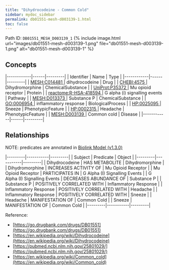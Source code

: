 ```yaml
---
title: "Dihydrocodeine - Common Cold"
sidebar: mydoc_sidebar
permalink: db01551-mesh-d003139-1.html
toc: false 
---
```



Path ID: `DB01551_MESH_D003139_1`
{% include image.html url="images/db01551-mesh-d003139-1.png" file="db01551-mesh-d003139-1.png" alt="db01551-mesh-d003139-1" %}

## Concepts

|------------|------|---------|
| Identifier | Name | Type    |
|------------|------|---------|
| <a href="https://identifiers.org/MESH:C014481">MESH:C014481 </a> | dihydrocodeine | Drug |
| <a href="https://identifiers.org/CHEBI:4575">CHEBI:4575 </a> | Dihydromorphine | ChemicalSubstance |
| <a href="https://identifiers.org/UniProt:P35372">UniProt:P35372 </a> | Mu opioid receptor | Protein |
| <a href="https://identifiers.org/reactome:R-HSA-418594">reactome:R-HSA-418594 </a> | G alpha (i) signalling events | Pathway |
| <a href="https://identifiers.org/MESH:D013373">MESH:D013373 </a> | Substance P | ChemicalSubstance |
| <a href="https://identifiers.org/GO:0006954">GO:0006954 </a> | inflammatory response | BiologicalProcess |
| <a href="https://identifiers.org/HP:0025095">HP:0025095 </a> | Sneeze | PhenotypicFeature |
| <a href="https://identifiers.org/HP:0002315">HP:0002315 </a> | Headache | PhenotypicFeature |
| <a href="https://identifiers.org/MESH:D003139">MESH:D003139 </a> | Common cold | Disease |
|------------|------|---------|

## Relationships


NOTE: predicates are annotated in <a href="https://github.com/biolink/biolink-model/releases/tag/v1.3.0">Biolink Model (v1.3.0)</a>

|---------|-----------|---------|
| Subject | Predicate | Object  |
|---------|-----------|---------|
| Dihydrocodeine | HAS METABOLITE | Dihydromorphine |
| Dihydromorphine | INCREASES ACTIVITY OF | Mu Opioid Receptor |
| Mu Opioid Receptor | PARTICIPATES IN | G Alpha (I) Signalling Events |
| G Alpha (I) Signalling Events | DECREASES ABUNDANCE OF | Substance P |
| Substance P | POSITIVELY CORRELATED WITH | Inflammatory Response |
| Inflammatory Response | POSITIVELY CORRELATED WITH | Headache |
| Inflammatory Response | POSITIVELY CORRELATED WITH | Sneeze |
| Headache | MANIFESTATION OF | Common Cold |
| Sneeze | MANIFESTATION OF | Common Cold |
|---------|-----------|---------|

Reference: 
  - [https://go.drugbank.com/drugs/DB01551](https://go.drugbank.com/drugs/DB01551)
  - [https://en.wikipedia.org/wiki/Dihydrocodeine](https://en.wikipedia.org/wiki/Dihydrocodeine)
  - [https://pubmed.ncbi.nlm.nih.gov/25801029/](https://pubmed.ncbi.nlm.nih.gov/25801029/)
  - [https://en.wikipedia.org/wiki/Common_cold](https://en.wikipedia.org/wiki/Common_cold)
